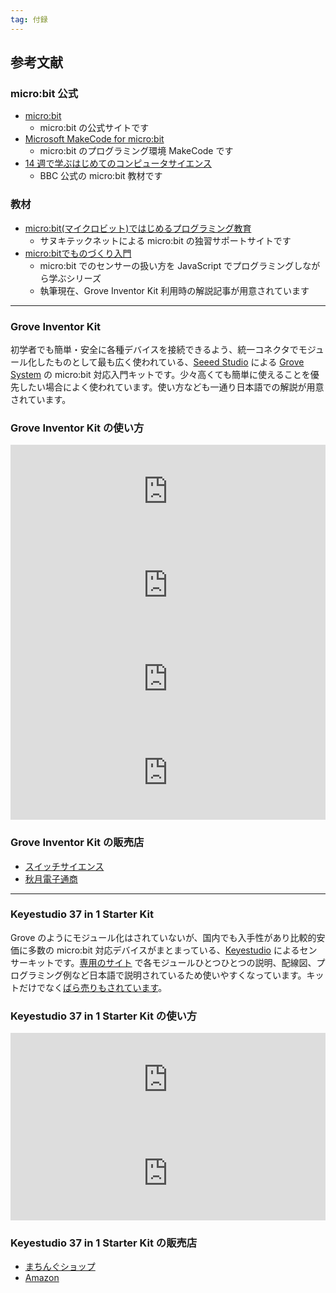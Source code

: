 ```yaml
---
tag: 付録
---
```


## 参考文献

### micro:bit 公式

- [micro:bit](https://microbit.org/)
  - micro:bit の公式サイトです
- [Microsoft MakeCode for micro:bit](https://makecode.microbit.org/)
  - micro:bit のプログラミング環境 MakeCode です
- [14 週で学ぶはじめてのコンピュータサイエンス](https://makecode.microbit.org/courses/csintro)
  - BBC 公式の micro:bit 教材です

### 教材

- [micro:bit(マイクロビット)ではじめるプログラミング教育](https://sanuki-tech.net/micro-bit/)
  - サヌキテックネットによる micro:bit の独習サポートサイトです
- [micro:bitでものづくり入門](https://note.com/tapioka24/m/m90ba1436540b)
  - micro:bit でのセンサーの扱い方を JavaScript でプログラミングしながら学ぶシリーズ
  - 執筆現在、Grove Inventor Kit 利用時の解説記事が用意されています

---

### Grove Inventor Kit

初学者でも簡単・安全に各種デバイスを接続できるよう、統一コネクタでモジュール化したものとして最も広く使われている、[Seeed Studio](https://www.seeedstudio.com/) による [Grove System](https://wiki.seeedstudio.com/Grove_System/) の micro:bit 対応入門キットです。少々高くても簡単に使えることを優先したい場合によく使われています。使い方なども一通り日本語での解説が用意されています。

### Grove Inventor Kit の使い方

<iframe title="micro:bit Grove 入門キット - Seeedウィキ（日本語版）" src="https://hatenablog-parts.com/embed?url=https://wiki.seeedstudio.com/jp/Grove-Inventor-Kit-for-microbit/" width="100%" height="150" frameborder="0" scrolling="no" loading="lazy"></iframe>

<iframe title="micro:bitでものづくり入門｜Hayato Nishioka｜note" src="https://hatenablog-parts.com/embed?url=https://note.com/tapioka24/m/m90ba1436540b" width="100%" height="150" frameborder="0" scrolling="no" loading="lazy"></iframe>

<iframe title="Grove Inventor Kitを使ってみよう" src="https://hatenablog-parts.com/embed?url=https://news.mynavi.jp/article/makeprogram-31/" width="100%" height="150" frameborder="0" scrolling="no" loading="lazy"></iframe>

<iframe title="micro:bitとGROVE Inventor Kitを使ったものづくり入門(1)　導入編" src="https://hatenablog-parts.com/embed?url=https://note.com/tapioka24/n/n3141ed06ecf2" width="100%" height="150" frameborder="0" scrolling="no" loading="lazy"></iframe>


### Grove Inventor Kit の販売店

- [スイッチサイエンス](https://www.switch-science.com/catalog/3389/)
- [秋月電子通商](http://akizukidenshi.com/catalog/g/gK-12516/)

---

### Keyestudio 37 in 1 Starter Kit

Grove のようにモジュール化はされていないが、国内でも入手性があり比較的安価に多数の micro:bit 対応デバイスがまとまっている、[Keyestudio](https://www.keyestudio.com/) によるセンサーキットです。[専用のサイト](https://www.micro-bit.info/microbit%e5%b0%82%e7%94%a8-37in%e3%82%b9%e3%82%bf%e3%83%bc%e3%82%bf%e3%83%bc%e3%82%ad%e3%83%83%e3%83%88) で各モジュールひとつひとつの説明、配線図、プログラミング例など日本語で説明されているため使いやすくなっています。キットだけでなく[ばら売りもされています](https://microbit.buyshop.jp/)。

### Keyestudio 37 in 1 Starter Kit の使い方

<iframe title="micro:bitサポート・各種キット紹介" src="https://hatenablog-parts.com/embed?url=https://www.micro-bit.info/" width="100%" height="150" frameborder="0" scrolling="no" loading="lazy"></iframe>

<iframe title="KS0361(KS0365) keyestudio 37 in 1 Starter Kit for BBC micro:bit - Keyestudio Wiki" src="https://hatenablog-parts.com/embed?url=https://wiki.keyestudio.com/KS0361(KS0365)_keyestudio_37_in_1_Starter_Kit_for_BBC_micro:bit" width="100%" height="150" frameborder="0" scrolling="no" loading="lazy"></iframe>

### Keyestudio 37 in 1 Starter Kit の販売店

- [まちんぐショップ](https://microbit.buyshop.jp/items/13284200)
- [Amazon](https://www.amazon.co.jp/dp/B07GSVHWNS)
